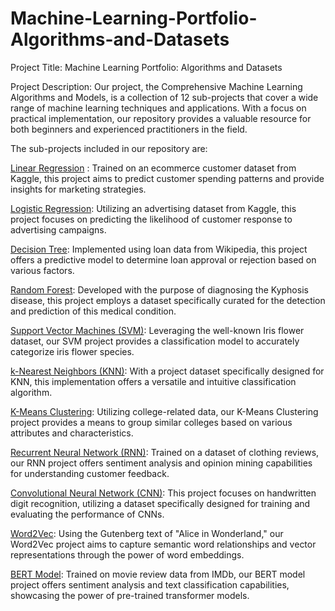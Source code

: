 # Machine-Learning-Portfolio-Algorithms-and-Datasets
Project Title:
  Machine Learning Portfolio: Algorithms and Datasets
  
Project Description:
Our project, the Comprehensive Machine Learning Algorithms and Models, is a collection of 12 sub-projects that cover a wide range of machine learning techniques and applications. With a focus on practical implementation, our repository provides a valuable resource for both beginners and experienced practitioners in the field.

The sub-projects included in our repository are:

[Linear Regression](https://github.com/AdrijaDhar/Machine-Learning-Portfolio-Algorithms-and-Datasets/tree/master/Linear%20Regression)
: Trained on an ecommerce customer dataset from Kaggle, this project aims to predict customer spending patterns and provide insights for marketing strategies.

[Logistic Regression](https://github.com/AdrijaDhar/Machine-Learning-Portfolio-Algorithms-and-Datasets/tree/master/Logistic%20Regression): Utilizing an advertising dataset from Kaggle, this project focuses on predicting the likelihood of customer response to advertising campaigns.

[Decision Tree](https://github.com/AdrijaDhar/Machine-Learning-Portfolio-Algorithms-and-Datasets/tree/master/Decision%20Tree): Implemented using loan data from Wikipedia, this project offers a predictive model to determine loan approval or rejection based on various factors.

[Random Forest](https://github.com/AdrijaDhar/Machine-Learning-Portfolio-Algorithms-and-Datasets/tree/master/Random%20Forest): Developed with the purpose of diagnosing the Kyphosis disease, this project employs a dataset specifically curated for the detection and prediction of this medical condition.

[Support Vector Machines (SVM)](https://github.com/AdrijaDhar/Machine-Learning-Portfolio-Algorithms-and-Datasets/tree/master/Support%20Vector%20Machines): Leveraging the well-known Iris flower dataset, our SVM project provides a classification model to accurately categorize iris flower species.

[k-Nearest Neighbors (KNN)](https://github.com/AdrijaDhar/Machine-Learning-Portfolio-Algorithms-and-Datasets/tree/master/K-Nearest-Neighbours): With a project dataset specifically designed for KNN, this implementation offers a versatile and intuitive classification algorithm.

[K-Means Clustering](https://github.com/AdrijaDhar/Machine-Learning-Portfolio-Algorithms-and-Datasets/tree/master/k-means-clustering): Utilizing college-related data, our K-Means Clustering project provides a means to group similar colleges based on various attributes and characteristics.

[Recurrent Neural Network (RNN)](https://github.com/AdrijaDhar/Machine-Learning-Portfolio-Algorithms-and-Datasets/tree/master/RNN): Trained on a dataset of clothing reviews, our RNN project offers sentiment analysis and opinion mining capabilities for understanding customer feedback.

[Convolutional Neural Network (CNN)](https://github.com/AdrijaDhar/Machine-Learning-Portfolio-Algorithms-and-Datasets/tree/master/CNN): This project focuses on handwritten digit recognition, utilizing a dataset specifically designed for training and evaluating the performance of CNNs.

[Word2Vec](https://github.com/AdrijaDhar/Machine-Learning-Portfolio-Algorithms-and-Datasets/tree/master/Word%20Embeddings): Using the Gutenberg text of "Alice in Wonderland," our Word2Vec project aims to capture semantic word relationships and vector representations through the power of word embeddings.

[BERT Model](https://github.com/AdrijaDhar/Machine-Learning-Portfolio-Algorithms-and-Datasets/tree/master/BERT_IMDB%20MOvie%20review): Trained on movie review data from IMDb, our BERT model project offers sentiment analysis and text classification capabilities, showcasing the power of pre-trained transformer models.



